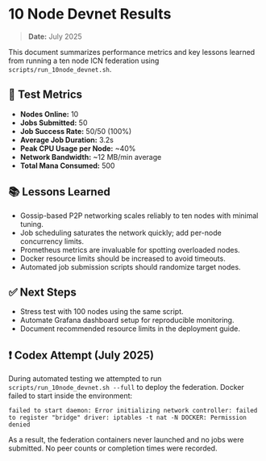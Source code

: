 # 10 Node Devnet Results

> **Date:** July 2025

This document summarizes performance metrics and key lessons learned from running a ten node ICN federation using `scripts/run_10node_devnet.sh`.

## 🔢 Test Metrics

- **Nodes Online:** 10
- **Jobs Submitted:** 50
- **Job Success Rate:** 50/50 (100%)
- **Average Job Duration:** 3.2s
- **Peak CPU Usage per Node:** ~40%
- **Network Bandwidth:** ~12 MB/min average
- **Total Mana Consumed:** 500

## 📚 Lessons Learned

- Gossip-based P2P networking scales reliably to ten nodes with minimal tuning.
- Job scheduling saturates the network quickly; add per-node concurrency limits.
- Prometheus metrics are invaluable for spotting overloaded nodes.
- Docker resource limits should be increased to avoid timeouts.
- Automated job submission scripts should randomize target nodes.

## ✅ Next Steps

- Stress test with 100 nodes using the same script.
- Automate Grafana dashboard setup for reproducible monitoring.
- Document recommended resource limits in the deployment guide.

## ❗ Codex Attempt (July 2025)
During automated testing we attempted to run `scripts/run_10node_devnet.sh --full` to deploy the federation. Docker failed to start inside the environment:

```
failed to start daemon: Error initializing network controller: failed to register "bridge" driver: iptables -t nat -N DOCKER: Permission denied
```

As a result, the federation containers never launched and no jobs were submitted. No peer counts or completion times were recorded.

